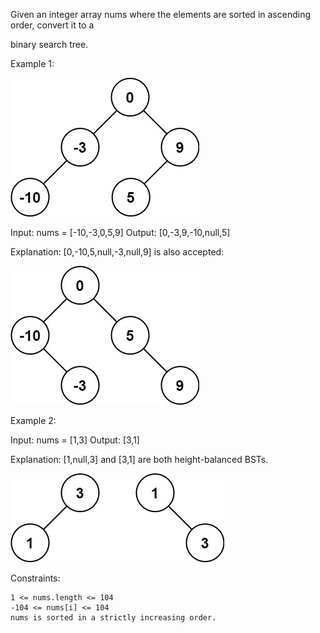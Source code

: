 Given an integer array nums where the elements are sorted in ascending order, convert it to a

binary search tree.

 

Example 1:

![Example 1 Visualization](btree1.jpg)


Input: nums = [-10,-3,0,5,9]
Output: [0,-3,9,-10,null,5]

Explanation: [0,-10,5,null,-3,null,9] is also accepted:

![Example 1 Visualization](btree2.jpg)


Example 2:

Input: nums = [1,3]
Output: [3,1]

Explanation: [1,null,3] and [3,1] are both height-balanced BSTs.

 ![Example 2 Visualization](btree.jpg)


Constraints:

    1 <= nums.length <= 104
    -104 <= nums[i] <= 104
    nums is sorted in a strictly increasing order.
